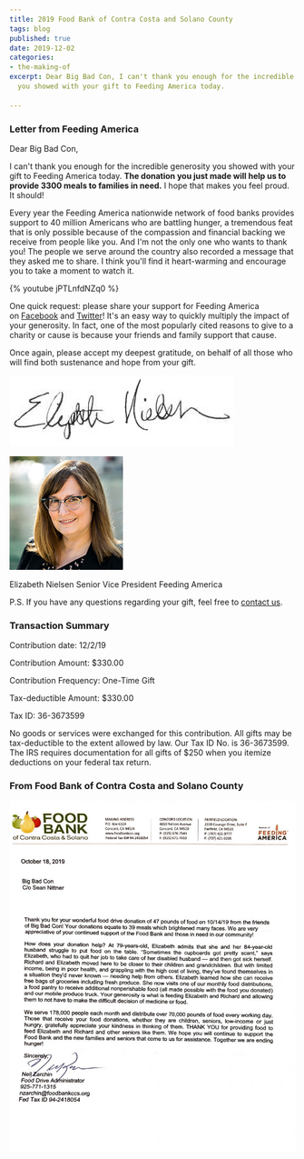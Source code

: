 ```yaml
---
title: 2019 Food Bank of Contra Costa and Solano County
tags: blog
published: true
date: 2019-12-02
categories:
- the-making-of
excerpt: Dear Big Bad Con, I can't thank you enough for the incredible generosity
  you showed with your gift to Feeding America today.

---
```

### Letter from Feeding America

Dear Big Bad Con,

I can't thank you enough for the incredible generosity you showed with your gift to Feeding America today. <strong>The donation you just made will help us to provide 3300 meals to families in need.</strong> I hope that makes you feel proud. It should!

Every year the Feeding America nationwide network of food banks provides support to 40 million Americans who are battling hunger, a tremendous feat that is only possible because of the compassion and financial backing we receive from people like you. And I'm not the only one who wants to thank you! The people we serve around the country also recorded a message that they asked me to share. I think you'll find it heart-warming and encourage you to take a moment to watch it.

{% youtube jPTLnfdNZq0 %}

One quick request: please share your support for Feeding America on [Facebook](https://www.facebook.com/dialog/feed?app_id=966242223397117&link=http%3A%2F%2Ffeeding.am%2Fdonatemeals&picture=https%3A%2F%2Fsecure2.convio.net%2Fa2h%2Fimages%2Fcontent%2Fpagebuilder%2Ffbshare-donation-confirmation-1200x628.jpg&name=Donate%20to%20Feeding%20America&caption=%20&description=I%20just%20donated%20to%20Feeding%20America.%20Join%20me%20and%20give%20a%20meal%20to%20hungry%20families%20today!&redirect_uri=http%3A%2F%2Fwww.facebook.com%2F&display=popup) and [Twitter](http://twitter.com/share?url=http%3A%2F%2Ffeeding.am%2Fgivemeals&text=I+just+gave+3300+meals+to+%40FeedingAmerica.+Join+me+and+give+meals+to+hungry+families%21)! It's an easy way to quickly multiply the impact of your generosity. In fact, one of the most popularly cited reasons to give to a charity or cause is because your friends and family support that cause.

Once again, please accept my deepest gratitude, on behalf of all those who will find both sustenance and hope from your gift.

![](/images/ENielsen_sig_2012_NoMiddleInitial.jpg)

![](/images/LizHeadSHot.jpg)

Elizabeth Nielsen Senior Vice President Feeding America

P.S. If you have any questions regarding your gift, feel free to [contact us](http://help.feedingamerica.org/site/PageServer?pagename=contactus).

### Transaction Summary

Contribution date: 12/2/19

Contribution Amount: $330.00

Contribution Frequency: One-Time Gift

Tax-deductible Amount: $330.00

Tax ID: 36-3673599

No goods or services were exchanged for this contribution. All gifts may be tax-deductible to the extent allowed by law. Our Tax ID No. is 36-3673599. The IRS requires documentation for all gifts of $250 when you itemize deductions on your federal tax return.

### From Food Bank of Contra Costa and Solano County

[![](/images/2019-Food-Bank-of-Contra-Costa-and-Solano-836x1024.jpg)](https://www.bigbadcon.com/wp-content/uploads/2019/12/2019-Food-Bank-of-Contra-Costa-and-Solano.jpg)